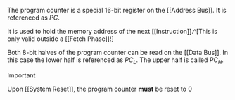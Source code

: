 The program counter is a special 16-bit register on the [[Address Bus]].
It is referenced as $PC$.

It is used to hold the memory address of the next [[Instruction]].^[This is only valid outside a [[Fetch Phase]]!]

Both 8-bit halves of the program counter can be read on the [[Data Bus]].
In this case the lower half is referenced as $PC_L$. The upper half is called $PC_H$.

>[!important]
>Upon [[System Reset]], the program counter **must** be reset to 0

